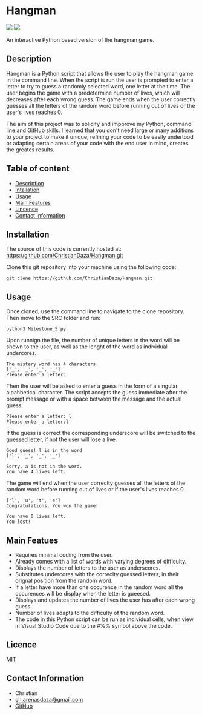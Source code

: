 # Hangman
![](https://img.shields.io/badge/platforms%20-macOS--64%20%7C%20win--64-lightgrey) ![](https://img.shields.io/badge/version-1.0.0-blue)

An interactive Python based version of the hangman game.   

## Description

Hangman is a Python script that allows the user to play the hangman game in the command line. When the script is run the user is prompted to enter a letter to try to guess a randomly selected word, one letter at the time. The user begins the game with a predetermine number of lives, which will decreases after each wrong guess. The game ends when the user correctly guesses all the letters of the random word before running out of lives or the user's lives reaches 0. 

The aim of this project was to solidify and impprove my Python, command line and GitHub skills. I learned that you don't need large or many additions to your project to make it unique, refining your code to be easily undertood or adapting certain areas of your code with the end user in mind, creates the greates results.


## Table of content

- [Description](#Description)
- [Intallation](#Intallation)
- [Usage](#Usage)
- [Main Features](#Main_Features)
- [Lincence](#Licence)
- [Contact Information](#Contact_information)


## Installation

 The source of this code is currently hosted at: https://github.com/ChristianDaza/Hangman.git

Clone this git repository into your machine using the following code:
```
git clone https://github.com/ChristianDaza/Hangman.git
```


## Usage

Once cloned, use the command line to navigate to the clone repository. Then move to the SRC folder and run:
```
python3 Milestone_5.py
```
Upon runnign the file, the number of unique letters in the word will be shown to the user, as well as the lenght of the word  as individual undercores. 
```
The mistery word has 4 characters.
['_', '_', '_', '_']
Please enter a letter: 
```
Then the user will be asked to enter a guess in the form of a singular alpahbetical character. The script accepts the guess immediate after the prompt message or with a space between the message and the actual guess.
```
Please enter a letter: l
Please enter a letter:l 

```
If the guess is correct the corresponding underscore will be switched to the guessed letter, if not the user will lose a live. 
```
Good guess! l is in the word
['l', '_', '_', '_']

Sorry, a is not in the word.
You have 4 lives left.
```
The game will end when the user correclty guesses all the letters of the random word before running out of lives or if the user's lives reaches 0.
```
['l', 'u', 't', 'e']
Congratulations. You won the game!

You have 0 lives left.
You lost!
```

## Main Featues

- Requires minimal coding from the user.
- Already comes with a list of words with varying degrees of difficulty.
- Displays the number of letters to the user as underscores.
- Substitutes undercores with the correclty guessed letters, in their orignal position from the random word.
- If a letter have more than one occurence in the random word all the occurences will be display when the letter is gueesed.
- Displays and updates the number of lives the user has after each wrong guess.
- Number of lives adapts to the difficulty of the random word.
- The code in this Python script can be run as individual cells, when view in Visual Studio Code due to the #%% symbol above the code.
    

## Licence
[MIT](https://github.com/ChristianDaza/Hangman/blob/main/LICENSE)

## Contact Information
- Christian
- ch.arenasdaza@gmail.com
- [GitHub](https://github.com/ChristianDaza)


